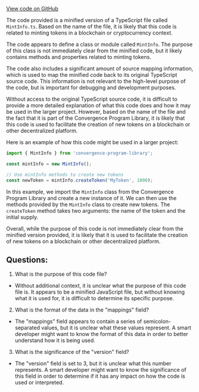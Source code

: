 [View code on GitHub](https://github.com/convergence-rfq/convergence-program-library/rfq/js/generated/accounts/MintInfo.js.map)

The code provided is a minified version of a TypeScript file called `MintInfo.ts`. Based on the name of the file, it is likely that this code is related to minting tokens in a blockchain or cryptocurrency context. 

The code appears to define a class or module called `MintInfo`. The purpose of this class is not immediately clear from the minified code, but it likely contains methods and properties related to minting tokens. 

The code also includes a significant amount of source mapping information, which is used to map the minified code back to its original TypeScript source code. This information is not relevant to the high-level purpose of the code, but is important for debugging and development purposes. 

Without access to the original TypeScript source code, it is difficult to provide a more detailed explanation of what this code does and how it may be used in the larger project. However, based on the name of the file and the fact that it is part of the Convergence Program Library, it is likely that this code is used to facilitate the creation of new tokens on a blockchain or other decentralized platform. 

Here is an example of how this code might be used in a larger project:

```typescript
import { MintInfo } from 'convergence-program-library';

const mintInfo = new MintInfo();

// Use mintInfo methods to create new tokens
const newToken = mintInfo.createToken('MyToken', 1000);
``` 

In this example, we import the `MintInfo` class from the Convergence Program Library and create a new instance of it. We can then use the methods provided by the `MintInfo` class to create new tokens. The `createToken` method takes two arguments: the name of the token and the initial supply. 

Overall, while the purpose of this code is not immediately clear from the minified version provided, it is likely that it is used to facilitate the creation of new tokens on a blockchain or other decentralized platform.
## Questions: 
 1. What is the purpose of this code file?
- Without additional context, it is unclear what the purpose of this code file is. It appears to be a minified JavaScript file, but without knowing what it is used for, it is difficult to determine its specific purpose.

2. What is the format of the data in the "mappings" field?
- The "mappings" field appears to contain a series of semicolon-separated values, but it is unclear what these values represent. A smart developer might want to know the format of this data in order to better understand how it is being used.

3. What is the significance of the "version" field?
- The "version" field is set to 3, but it is unclear what this number represents. A smart developer might want to know the significance of this field in order to determine if it has any impact on how the code is used or interpreted.